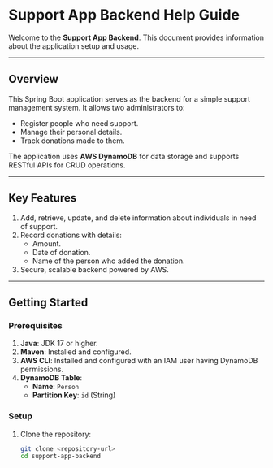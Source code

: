 # **Support App Backend Help Guide**

Welcome to the **Support App Backend**. This document provides information about the application setup and usage.

---

## **Overview**

This Spring Boot application serves as the backend for a simple support management system. It allows two administrators to:
- Register people who need support.
- Manage their personal details.
- Track donations made to them.

The application uses **AWS DynamoDB** for data storage and supports RESTful APIs for CRUD operations.

---

## **Key Features**
1. Add, retrieve, update, and delete information about individuals in need of support.
2. Record donations with details:
    - Amount.
    - Date of donation.
    - Name of the person who added the donation.
3. Secure, scalable backend powered by AWS.

---

## **Getting Started**

### **Prerequisites**
1. **Java**: JDK 17 or higher.
2. **Maven**: Installed and configured.
3. **AWS CLI**: Installed and configured with an IAM user having DynamoDB permissions.
4. **DynamoDB Table**:
    - **Name**: `Person`
    - **Partition Key**: `id` (String)

### **Setup**
1. Clone the repository:
   ```bash
   git clone <repository-url>
   cd support-app-backend
